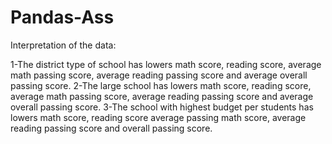 # Pandas-Ass

Interpretation of the data:
    
1-The district type of school has lowers math score, reading score, average math passing score, average reading passing score and average overall passing score.
2-The large school has lowers math score, reading score, average math passing score, average reading passing score and average overall passing score.
3-The school with highest budget per students has lowers math score, reading score average passing math score, average reading passing score and overall passing score.
